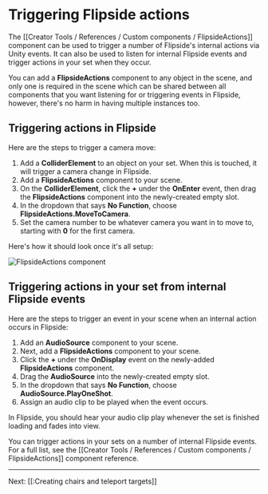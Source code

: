 # Triggering Flipside actions

The [[Creator Tools / References / Custom components / FlipsideActions]] component can be used to trigger a number of Flipside's internal actions via Unity events. It can also be used to listen for internal Flipside events and trigger actions in your set when they occur.

You can add a **FlipsideActions** component to any object in the scene, and only one is required in the scene which can be shared between all components that you want listening for or triggering events in Flipside, however, there's no harm in having multiple instances too.

## Triggering actions in Flipside

Here are the steps to trigger a camera move:

1. Add a **ColliderElement** to an object on your set. When this is touched, it will trigger a camera change in Flipside.
2. Add a **FlipsideActions** component to your scene.
3. On the **ColliderElement**, click the **+** under the **OnEnter** event, then drag the **FlipsideActions** component into the newly-created empty slot.
4. In the dropdown that says **No Function**, choose **FlipsideActions.MoveToCamera**.
5. Set the camera number to be whatever camera you want in to move to, starting with **0** for the first camera.

Here's how it should look once it's all setup:

![FlipsideActions component](https://www.flipsidexr.com/files/docs/screenshots/flipsideactions-component.png)

## Triggering actions in your set from internal Flipside events

Here are the steps to trigger an event in your scene when an internal action occurs in Flipside:

1. Add an **AudioSource** component to your scene.
2. Next, add a **FlipsideActions** component to your scene.
3. Click the **+** under the **OnDisplay** event on the newly-added **FlipsideActions** component.
4. Drag the **AudioSource** into the newly-created empty slot.
5. In the dropdown that says **No Function**, choose **AudioSource.PlayOneShot**.
6. Assign an audio clip to be played when the event occurs.

In Flipside, you should hear your audio clip play whenever the set is finished loading and fades into view.

You can trigger actions in your sets on a number of internal Flipside events. For a full list, see the [[Creator Tools / References / Custom components / FlipsideActions]] component reference.

---

Next: [[:Creating chairs and teleport targets]]
